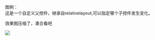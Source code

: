 图例：  
  这是一个自定义父控件，继承自relativelayout,可以指定哪个子控件发生变化。
  
  
  效果图压缩了，凑合看吧
  
  
  ![](https://github.com/shandianwuyou/DampRelativeLayout/blob/master/app/1.gif)  
